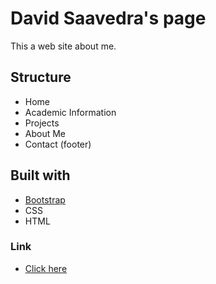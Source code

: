 # David Saavedra's page

This a web site about me.

## Structure
* Home
* Academic Information
* Projects
* About Me
* Contact (footer)

## Built with
* [Bootstrap](https://getbootstrap.com)
* CSS
* HTML

### Link
* [Click here](https://desaavedra.github.io/proyecto1Web/)